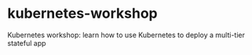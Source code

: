# kubernetes-workshop
Kubernetes workshop: learn how to use Kubernetes to deploy a multi-tier stateful app
